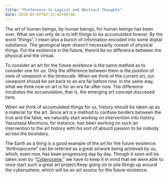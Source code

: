 ```yaml
---
title: "Preference to Logical and Abstract Thoughts"
date: 2018-03-07T02:33:42+09:00
---
```


The art of human beings, by human beings, for human beings has been over. What we can only do is to left things to be accumulated forever. By the word “things”, I mean also a bunch of information encoded into some digital substance. The geological layer doesn’t necessarily consist of physical things. For the existence in the future, there’d be no difference between the physical and the virtual.

To consider an art for the future existence is the same method as to consider one for us. Only the difference between them is the position of view of viewpoint in the timescale. When we think of the current art, our viewpoint should be set back to an era far before now. In the same way, what we think now on art is for an era far after now. The difference incubates the accumulation, that is, the emerging art concept discussed here.

When we think of accumulated things for us, history should be taken up as a material for the art. Since art is a method to confuse borders between the true and the false, we naturally start working on intervention into history. Yasumasa Morimura, for instance, has been working on such an intervention to the art history with his sort of absurd passion to be nobody across the boundary.

The Earth as a thing is a good example of the art for the future existence. “Anthropocene” can be referred as a great artwork being achieved by us, which, even now, has been progressing day by day. Though it soon will be taken over by “[Cyberocene](./from-anthropocene-to-cyberocene),” we have to keep it in mind that we were able to once start such a great art project.Keep going on to pile things up around the cybersphere, which will be an art source for the future existence.